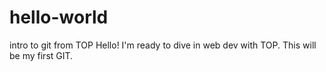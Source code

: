 # hello-world
intro to git from TOP
Hello!  I'm ready to dive in web dev with TOP.  This will be my first GIT.
